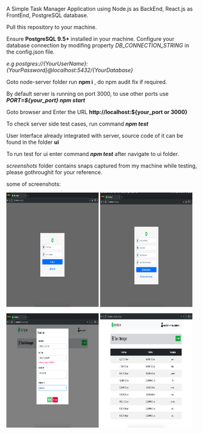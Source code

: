 

A Simple Task Manager Application using Node.js as BackEnd, React.js as FrontEnd, PostgreSQL database.

Pull this repository to your machine.

Ensure **PostgreSQL 9.5+** installed in your machine. Configure your database connection by modifing property _DB_CONNECTION_STRING_ in the config.json file. 

_e.g postgres://{YourUserName}:{YourPassword}@localhost:5432/{YourDatabase}_

Goto node-server folder run **npm i** , do npm audit fix if required.

By default server is running on port 3000, to use other ports use **_PORT=${your_port} npm start_**

Goto browser and Enter the URL **http://localhost:${your_port or 3000}**

To check server side test cases, run command **_npm test_**

User Interface already integrated with server, source code of it can be found in the folder **ui**

To run test for ui enter command _**npm test**_ after navigate to ui folder.

_screenshots_ folder contains snaps captured from my machine while testing, please gothroughit for your reference.

some of screenshots:

<p float='left'>
    <img width="48%" height="300" src="screenshots/UI/1.png">
    <img width="48%" height="300" src="screenshots/UI/2.png">
</p>
<p float='left'>
    <img width="48%" height="300" src="screenshots/UI/10.png">
    <img width="48%" height="300" src="screenshots/UI/12.png">
</p>
